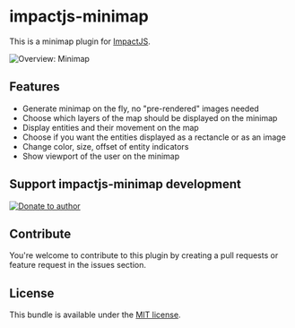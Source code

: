 impactjs-minimap
================

This is a minimap plugin for [ImpactJS](http://www.impactjs.com/).

![Overview: Minimap](https://github.com/dryas/impactjs-minimap/blob/master/doc/img/overview.png)

Features
--------

 * Generate minimap on the fly, no "pre-rendered" images needed
 * Choose which layers of the map should be displayed on the minimap
 * Display entities and their movement on the map
 * Choose if you want the entities displayed as a rectancle or as an image
 * Change color, size, offset of entity indicators
 * Show viewport of the user on the minimap

Support impactjs-minimap development
------------------------------------

[![Donate to author](https://www.paypalobjects.com/en_US/i/btn/btn_donate_SM.gif)](https://www.paypal.com/cgi-bin/webscr?cmd=_s-xclick&hosted_button_id=6UEHKJ5C3T8BC)

Contribute
--------

You're welcome to contribute to this plugin by creating a pull requests or feature request in the issues section.

License
--------

This bundle is available under the [MIT license](https://github.com/dryas/impactjs-minimap/blob/master/LICENSE).
